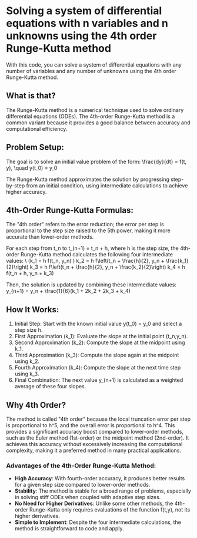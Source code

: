 # Solving a system of differential equations with n variables and n unknowns using the 4th order Runge-Kutta method

With this code, you can solve a system of differential equations with any number of variables and any number of unknowns using the 4th order Runge-Kutta method.

## What is that? 
The Runge-Kutta method is a numerical technique used to solve ordinary differential equations (ODEs). The 4th-order Runge-Kutta method is a common variant because it provides a good balance between accuracy and computational efficiency.

## Problem Setup:
The goal is to solve an initial value problem of the form:
\frac{dy}{dt} = f(t, y), \quad y(t_0) = y_0

The Runge-Kutta method approximates the solution by progressing step-by-step from an initial condition, using intermediate calculations to achieve higher accuracy.

## 4th-Order Runge-Kutta Formulas:

The "4th order" refers to the error reduction; the error per step is proportional to the step size raised to the 5th power, making it more accurate than lower-order methods.

For each step from t_n to t_(n+1) = t_n + h, where h is the step size, the 4th-order Runge-Kutta method calculates the following four intermediate values:
\ (k_1 = h f(t_n, y_n) \)
k_2 = h f\left(t_n + \frac{h}{2}, y_n + \frac{k_1}{2}\right)
k_3 = h f\left(t_n + \frac{h}{2}, y_n + \frac{k_2}{2}\right)
k_4 = h f(t_n + h, y_n + k_3)

Then, the solution is updated by combining these intermediate values:
y_{n+1} = y_n + \frac{1}{6}(k_1 + 2k_2 + 2k_3 + k_4)

## How It Works: 
1. Initial Step: Start with the known initial value y(t_0) = y_0 and select a step size h.
2. First Approximation (k_1): Evaluate the slope at the initial point (t_n,y_n).
3. Second Approximation (k_2): Compute the slope at the midpoint using k_1.
4. Third Approximation (k_3): Compute the slope again at the midpoint using k_2.
5. Fourth Approximation (k_4): Compute the slope at the next time step using k_3.
6. Final Combination: The next value y_(n+1) is calculated as a weighted average of these four slopes.

## Why 4th Order?
The method is called "4th order" because the local truncation error per step is proportional to h^5, and the overall error is proportional to h^4. This provides a significant accuracy boost compared to lower-order methods, such as the Euler method (1st-order) or the midpoint method (2nd-order). It achieves this accuracy without excessively increasing the computational complexity, making it a preferred method in many practical applications.


### Advantages of the 4th-Order Runge-Kutta Method:

* **High Accuracy**: With fourth-order accuracy, it produces better results for a given step size compared to lower-order methods.
* **Stability**: The method is stable for a broad range of problems, especially in solving stiff ODEs when coupled with adaptive step sizes.
* **No Need for Higher Derivatives**: Unlike some other methods, the 4th-order Runge-Kutta only requires evaluations of the function f(t,y), not its higher derivatives.
* **Simple to Implement**: Despite the four intermediate calculations, the method is straightforward to code and apply.

